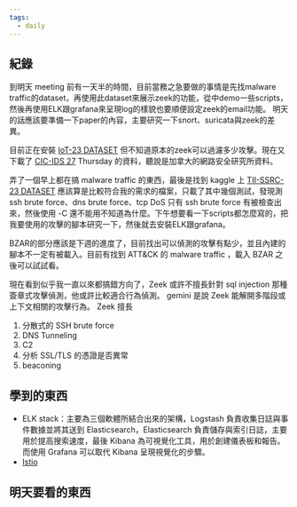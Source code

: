```yaml
---
tags:
  - daily
---
```

## 紀錄
到明天 meeting 前有一天半的時間，目前當務之急要做的事情是先找malware traffic的dataset，再使用此dataset來展示zeek的功能，從中demo一些scripts，然後再使用ELK跟grafana來呈現log的樣貌也要順便設定zeek的email功能。
明天的話應該要準備一下paper的內容，主要研究一下snort、suricata與zeek的差異。

目前正在安裝 [IoT-23 DATASET](https://www.stratosphereips.org/datasets-iot23?utm_source=chatgpt.com) 但不知道原本的zeek可以過濾多少攻擊。現在又下載了 [CIC-IDS 27](http://cicresearch.ca/CICDataset/CIC-IDS-2017/Dataset/CIC-IDS-2017/) Thursday 的資料，聽說是加拿大的網路安全研究所資料。

弄了一個早上都在搞 malware traffic 的東西，最後是找到 kaggle 上 [TII-SSRC-23 DATASET](https://www.kaggle.com/datasets/daniaherzalla/tii-ssrc-23?resource=download) 應該算是比較符合我的需求的檔案，只載了其中幾個測試，發現測ssh brute force、dns brute force、tcp DoS 只有 ssh brute force 有被檢查出來，然後使用 -C 還不能用不知道為什麼。下午想要看一下scripts都怎麼寫的，把我要使用的攻擊的腳本研究一下，然後就去安裝ELK跟grafana。

BZAR的部分應該是下週的進度了，目前找出可以偵測的攻擊有點少，並且內建的腳本不一定有被載入。目前有找到 ATT&CK 的 malware traffic ，載入 BZAR 之後可以試試看。

現在看到似乎我一直以來都搞錯方向了，Zeek 或許不擅長針對 sql injection 那種簽章式攻擊偵測，他或許比較適合行為偵測。
gemini 是說 Zeek 能解開多階段或上下文相關的攻擊行為。
Zeek 擅長
1. 分散式的 SSH brute force
2. DNS Tunneling
3. C2
4. 分析 SSL/TLS 的憑證是否異常
5. beaconing

## 學到的東西
- ELK stack：主要為三個軟體所結合出來的架構，Logstash 負責收集日誌與事件數據並將其送到 Elasticsearch，Elasticsearch 負責儲存與索引日誌，主要用於提高搜索速度，最後 Kibana 為可視覺化工具，用於創建儀表板和報告。而使用 Grafana 可以取代 Kibana 呈現視覺化的步驟。
- [Istio](https://ithelp.ithome.com.tw/users/20139235/ironman/5594?page=3)

## 明天要看的東西
